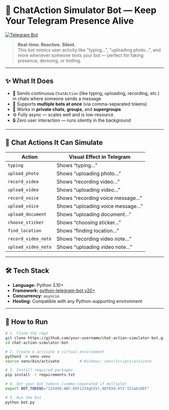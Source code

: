 # 🤖 ChatAction Simulator Bot — Keep Your Telegram Presence Alive  
[![Telegram Bot](https://img.shields.io/badge/Telegram%20Bot-Online%20Status%20Simulator-2CA5E0?logo=telegram&style=for-the-badge)](https://core.telegram.org/bots)

> **Real-time. Reactive. Silent.**  
> This bot mimics user activity like "typing...", "uploading photo...", and more whenever someone texts your bot — perfect for faking presence, demoing, or trolling.

---

## ✨ What It Does

- 🔄 Sends continuous `ChatAction` (like typing, uploading, recording, etc.) in chats where someone sends a message  
- 🤹 Supports **multiple bots at once** (via comma-separated tokens)  
- 🧠 Works in **private chats**, **groups**, and **supergroups**  
- ⚙️ Fully async — scales well and is low-resource  
- 🔒 Zero user interaction — runs silently in the background  

---

## 💬 Chat Actions It Can Simulate

| Action               | Visual Effect in Telegram         |
|----------------------|-----------------------------------|
| `typing`             | Shows “typing…”                   |
| `upload_photo`       | Shows “uploading photo…”          |
| `record_video`       | Shows “recording video…”          |
| `upload_video`       | Shows “uploading video…”          |
| `record_voice`       | Shows “recording voice message…”  |
| `upload_voice`       | Shows “uploading voice message…”  |
| `upload_document`    | Shows “uploading document…”       |
| `choose_sticker`     | Shows “choosing sticker…”         |
| `find_location`      | Shows “finding location…”         |
| `record_video_note`  | Shows “recording video note…”     |
| `upload_video_note`  | Shows “uploading video note…”     |

---

## 🛠️ Tech Stack

- **Language:** Python 3.10+  
- **Framework:** [python-telegram-bot v20+](https://github.com/python-telegram-bot/python-telegram-bot)  
- **Concurrency:** `asyncio`  
- **Hosting:** Compatible with any Python-supporting environment  

---

## 🚀 How to Run

```bash
# 1. Clone the repo
git clone https://github.com/your-username/chat-action-simulator-bot.git
cd chat-action-simulator-bot

# 2. Create & activate a virtual environment
python3 -m venv venv
source venv/bin/activate         # Windows: venv\Scripts\activate

# 3. Install required packages
pip install -r requirements.txt

# 4. Set your bot tokens (comma-separated if multiple)
export BOT_TOKENS="123456:ABC-DEF1234ghIkl,987654:XYZ-321abcDEF"

# 5. Run the bot
python bot.py
